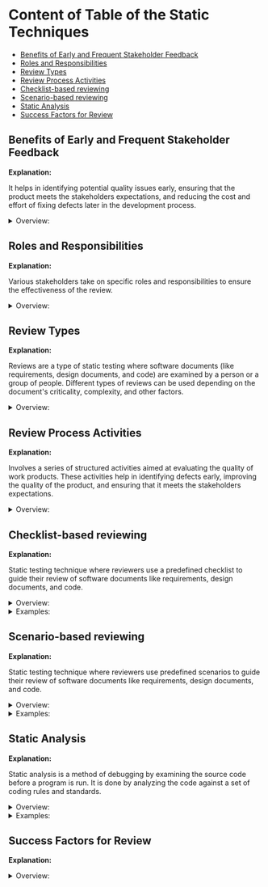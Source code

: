 <!-- markdownlint-disable MD033 -->
# Content of Table of the Static Techniques

- [Benefits of Early and Frequent Stakeholder Feedback](#benefits-of-early-and-frequent-stakeholder-feedback)
- [Roles and Responsibilities](#roles-and-responsibilities)
- [Review Types](#review-types)
- [Review Process Activities](#review-process-activities)
- [Checklist-based reviewing](#checklist-based-reviewing)
- [Scenario-based reviewing](#scenario-based-reviewing)
- [Static Analysis](#static-analysis)
- [Success Factors for Review](#success-factors-for-review)

## Benefits of Early and Frequent Stakeholder Feedback

**Explanation:**

It helps in identifying potential quality issues early, ensuring that the product meets the stakeholders expectations, and reducing the cost and effort of fixing defects later in the development process.

<details>
    <summary>Overview:</summary>

1. **Early Communication of Quality Problems:** Allows for the identification of potential quality issues before they become significant problems. This helps in addressing issues promptly and prevents them from escalating.

2. **Prevents Misunderstandings:** Helps prevent misunderstandings about requirements and ensures that changes are understood and implemented correctly. This leads to a clearer understanding of the project goals and reduces the risk of rework.

3. **Improves Understanding:** Helps the development team improve their understanding of what they are building. It ensures that the team is aligned with the stakeholders expectations and can deliver a product that meets their needs.

4. **Prioritization:** Allows for prioritizing work items that identify risk areas early and deliver the most important features to the business first. This ensures that critical functionalities are developed and tested early in the process.

5. **Cost and Time Savings:** By identifying and addressing issues early, the cost and effort required to fix defects are significantly reduced. This leads to more efficient use of resources and helps in meeting project deadlines.

6. **Enhanced Collaboration:** Promotes better collaboration between the development team and stakeholders. Regular feedback sessions ensure that all parties are on the same page and can work together to achieve the project goals.

</details>

## Roles and Responsibilities

**Explanation:**

Various stakeholders take on specific roles and responsibilities to ensure the effectiveness of the review.

<details>
    <summary>Overview:</summary>

1. **Manager:** Decides what is to be reviewed and provides resources such as staff time for the review.

2. **Author:** The person who created the document under review and is responsible for fixing any identified issues.

3. **Moderator:** Ensures the effective running of the review meeting, including mediation, time management, and maintaining a safe review environment.

4. **Scribe:** Records all details during the review meeting, including decisions and new anomalies found.

5. **Reviewers:** Perform the review and may be project members, subject matter experts, or other stakeholders.

6. **Review Leader:** Takes overall responsibility for the review, including deciding who will be involved and organizing when and where the review will take place.

</details>

## Review Types

**Explanation:**

Reviews are a type of static testing where software documents (like requirements, design documents, and code) are examined by a person or a group of people. Different types of reviews can be used depending on the document's criticality, complexity, and other factors.

<details>
    <summary>Overview:</summary>

1. **Informal Review:**
    - Informal reviews do not follow a defined process and do not require formal documentation of defects. The main objective is to detect anomalies.
    - **Example:** A tester asks a colleague to review their test cases. This involves just two people and is often referred to as a buddy check. No formal process and typically involves just two people.

2. **Walkthrough:**
    - A walkthrough is led by the author of the document and can serve multiple objectives such as evaluating quality, building confidence, educating reviewers, gaining consensus, generating new ideas, and detecting anomalies.
    - **Unique Points:** Led by the author and individual review before the meeting is optional.
    - Reviewers might perform an individual review before the walkthrough, but this is not required. Led by the author and individual review before the meeting is optional.

3. **Technical Review:**
    - Performed by technically qualified reviewers and led by a moderator. The objective is to gain consensus and make decisions regarding technical problems, as well as to detect anomalies, evaluate quality, build confidence, and generate new ideas.
    - **Unique Points:** Conducted by technical experts and led by a moderator.
    - **Example:** A technical review of source code by subject matter experts to ensure adherence to coding standards.

4. **Inspection:**
    - The most formal type of review, following a complete formal review process. The main objective is to find the maximum number of anomalies. Other objectives include evaluating quality, building confidence, and motivating authors to improve.
    - **Unique Points:** Matrices are collected and used to improve the SDLC, including the inspection process. Entry and exit criteria, use of checklists, defined roles and responsibilities, and the author cannot act as a review leader or scribe.
    - **Example:** An inspection of a requirements document involving a structured process with a moderator, scribe, and multiple reviewers.

</details>

## Review Process Activities

**Explanation:**

Involves a series of structured activities aimed at evaluating the quality of work products. These activities help in identifying defects early, improving the quality of the product, and ensuring that it meets the stakeholders expectations.

<details>
    <summary>Overview:</summary>

1. **Planning:** The manager defines the scope, purpose, work product to be reviewed, quality characteristics to be evaluated, areas to focus on, entry and exit criteria, and the time frame for the review.

2. **Review Initiation:** The moderator ensures that everyone involved is prepared, has access to the work product, understands their roles, and has everything needed to perform the review.

3. **Individual Review:** Reviewers individually assess the quality of the work product, identify anomalies, and log their findings.

4. **Communication and Analysis:** A review meeting where reviewers present their findings, and the author addresses the questions. The scribe documents the discussion and decisions.

5. **Rework:** The author makes necessary changes based on the review meeting.

</details>

## Checklist-based reviewing

**Explanation:**

Static testing technique where reviewers use a predefined checklist to guide their review of software documents like requirements, design documents, and code.

<details>
    <summary>Overview:</summary>

1. **Systematic Review:** The use of a checklist ensures that the review is systematic and covers all important aspects of the document.

2. **Common Errors:** The checklist typically includes common errors or issues to look for.

3. **Consistency:** Checklists help ensure consistency across reviews, as all reviewers are guided by the same list of items to check.

</details>

<details>
    <summary>Examples:</summary>

- **Example Checklist for Reviewing Requirements Document**

    **Checklist Items:**

    1. **Clarity and Ambiguity:**
        - Are all requirements clearly stated without ambiguity?
        - Are terms and definitions used consistently throughout the document?

    2. **Completeness:**
        - Are all necessary requirements included?
        - Are there any missing requirements that should be addressed?

    3. **Consistency:**
        - Are there any conflicting requirements?
        - Is the terminology consistent with other related documents?

    4. **Testability:**
        - Can each requirement be tested?
        - Are there clear acceptance criteria for each requirement?

    5. **Traceability:**
        - Are all requirements uniquely identified?
        - Is there a traceability matrix linking requirements to their source?

    6. **Implementability:**
        - Are the requirements implementable given the current technology and constraints?
        - Are there any unrealistic requirements?

    7. **Prioritization:**
        - Are the requirements prioritized?
        - Is the prioritization rationale documented?

    8. **Compliance with regulatory requirements:**
        - Do the requirements comply with relevant standards and regulations?
        - Are there any legal or regulatory requirements that need to be addressed?

    **Checklist Items:**

    1. **Code Structure:**
        - Is the code organized logically?
        - Are functions and methods appropriately named and scoped?

    2. **Coding Standards:**
        - Does the code keep to the project's coding standards?
        - Are naming conventions followed consistently?

    3. **Error Handling:**
        - Is error handling implemented correctly?
        - Are exceptions properly managed?

    4. **Performance:**
        - Are there any performance bottlenecks?
        - Is the code optimized for efficiency?

    5. **Security:**
        - Are there any security vulnerabilities?
        - Is sensitive data handled securely?

    6. **Documentation:**
        - Is the code adequately commented?
        - Are there any missing or outdated comments?

    7. **Testing:**
        - Are there unit tests for the code?
        - Do the tests cover all critical paths?

    8. **Dependencies:**
        - Are dependencies managed correctly?
        - Are there any unnecessary dependencies?

</details>

## Scenario-based reviewing

**Explanation:**

Static testing technique where reviewers use predefined scenarios to guide their review of software documents like requirements, design documents, and code.

<details>
    <summary>Overview:</summary>

1. **Contextual Review:** The use of scenarios ensures that the review is contextual and considers how the document will be used in real-world situations.

2. **User Perspective:** Scenarios help reviewers consider the document from the perspective of the end user, ensuring that it meets their needs and expectations.

3. **Thoroughness:** Scenarios help ensure that the review is thorough and covers all important aspects of the document.

</details>

<details>
    <summary>Examples:</summary>

- **Example Scenario for Reviewing Requirements Document:**

    **Scenario:** User Registration Process

    1. **Scenario Description:**
        - A new user wants to register on the website. The user needs to provide personal information, create a username and password.

    2. **Steps to Review:**
        - Verify that the requirements document includes all necessary fields for user registration.
        - Check that the requirements specify validation rules for each field.
        - Ensure that the requirements include error messages for invalid inputs.
        - Confirm that the requirements document specifies the process for handling duplicate usernames or emails.
        - Verify that the requirements include a confirmation email process.

    3. **User Perspective:**
        - Consider the ease of use for the end user during the registration process.
        - Ensure that the registration process is straightforward and user-friendly.

- **Example Scenario for Reviewing Code:**

    **Scenario:** User Login Functionality

    1. **Scenario Description:**
        - A registered user wants to log in to the website. The user needs to enter their username and password to access their account.

    2. **Steps to Review:**
        - Verify that the code includes input validation for the username and password fields.
        - Check that the code handles incorrect login attempts appropriately.
        - Ensure that the code includes secure handling of user credentials.
        - Confirm that the code includes logging for login attempts for security monitoring.
        - Verify that the code redirects the user to the appropriate page after a successful login.

    3. **User Perspective:**
        - Consider the user experience during the login process.
        - Ensure that the login process is quick and efficient.
        - Verify that the code addresses potential user concerns, such as account security and privacy.

</details>

## Static Analysis

**Explanation:**

Static analysis is a method of debugging by examining the source code before a program is run. It is done by analyzing the code against a set of coding rules and standards.

<details>
    <summary>Overview:</summary>

1. **Automated Tools:** Static analysis is often performed using automated tools that can quickly analyze large codebases and identify potential issues.

2. **Code Quality:** Static analysis helps improve code quality by identifying issues such as coding standard violations, potential bugs, and security vulnerabilities.

3. **Early Detection:** Static analysis helps detect issues early in the development process, reducing the cost and effort required to fix them.

</details>

<details>
    <summary>Examples:</summary>

1. **SonarQube:**
    - **Description:** SonarQube is an open-source platform for continuous inspection of code quality. It performs automatic reviews with static analysis of code to detect bugs, code smells, and security vulnerabilities. SonarQube also supports static application security testing (SAST) to identify security vulnerabilities in the code.
    - **Features:** Supports multiple programming languages, integrates with CI/CD pipelines, provides detailed reports and dashboards, and includes SAST capabilities.

2. **ESLint:**
    - **Description:** ESLint is a static code analysis tool for identifying and fixing problems in JavaScript code. It helps ensure that code adheres to a set of predefined coding standards.
    - **Features:** Customizable rules, integration with various development environments, automatic fixing of certain issues.

3. **Pylint:**
    - **Description:** Pylint is a static code analysis tool for Python. It checks for errors in Python code, enforces a coding standard, and looks for code smells.
    - **Features:** Customizable rules, integration with various development environments, detailed reports on code quality.

4. **Bandit:**
    - **Description:** Bandit is an open-source static application security testing (SAST) tool designed to find common security issues in Python code.
    - **Features:** Scans Python code for security vulnerabilities, integrates with CI/CD pipelines, provides detailed security reports.

5. **NodeJsScan:**
    - **Description:** NodeJsScan is an open-source static application security testing (SAST) tool specifically designed for Node.js applications. It helps identify security vulnerabilities in JavaScript code.
    - **Features:** Scans JavaScript and Node.js code for security vulnerabilities, integrates with CI/CD pipelines, provides detailed security reports.

</details>

## Success Factors for Review

**Explanation:**

<details>
    <summary>Overview:</summary>

1. **Clear Objectives and Measurable Exit Criteria:**
    - Define clear objectives for the review process and establish measurable exit criteria. The review should have a well-defined goal, and the evaluation of participants should not be an objective.

2. **Appropriate Review Type:**
    - Choose the appropriate review type based on the work product, participants, project needs, and context. Different documents require different levels of formality in the review process.

3. **Small Chunks for Review:**
    - Conduct reviews on small chunks of work to maintain concentration and effectiveness. Large documents should be broken down into manageable sections for review.

4. **Feedback to Stakeholders and Authors:**
    - Provide feedback from reviews to stakeholders and authors to help them improve the product and their activities. Sharing feedback promotes continuous improvement.

5. **Adequate Preparation Time:**
    - Provide adequate time for participants to prepare for the review. Management should support the review process by allocating sufficient time and resources.

6. **Training for Participants:**
    - Provide adequate training to all participants so they understand their roles and responsibilities in the review process. Training ensures that participants can contribute effectively.

7. **Facilitation by Trained Moderators:**
    - Ensure that reviews are facilitated by trained moderators who understand the review process. Moderators play a role in guiding the review and ensuring its success.

</details>
